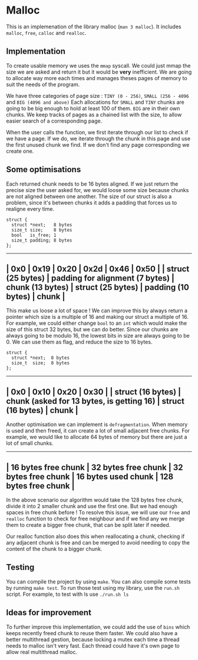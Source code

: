 # Malloc

This is an implemenation of the library malloc (`man 3 malloc`). It includes `malloc`, `free`, `calloc` and `realloc`.

## Implementation

To create usable memory we uses the `mmap` syscall. We could just mmap the size we are asked and return it but it would be **very** inefficient. We are going to allocate way more each times and manages theses pages of memory to suit the needs of the program.

We have three categories of page size : `TINY (0 - 256)`, `SMALL (256 - 4096` and `BIG (4096 and above)`
Each allocations for `SMALL` and `TINY` chunks are going to be big enough to hold at least 100 of them. `BIG` are in their own chunks.
We keep tracks of pages as a chained list with the size, to allow easier search of a corresponding page.

When the user calls the function, we first iterate through our list to check if we have a page. If we do, we iterate through the chunk in this page and use the first unused chunk we find. If we don't find any page corresponding we create one.

## Some optimisations

Each returned chunk needs to be 16 bytes aligned. If we just return the precise size the user asked for, we would loose some size because chunks are not aligned between one another. The size of our struct is also a problem, since it's between chunks it adds a padding that forces us to realigne every time.

```
struct {
  struct *next;   8 bytes
  size_t size;    8 bytes
  bool   is_free; 1
  size_t padding; 8 bytes
};
```

 -------------------------------------------------------------------------------------------------------------------------
| 0x0               | 0x19                            | 0x20             | 0x2d              | 0x46               | 0x50  |
| struct (25 bytes) | padding for alignment (7 bytes) | chunk (13 bytes) | struct (25 bytes) | padding (10 bytes) | chunk |
 -------------------------------------------------------------------------------------------------------------------------

 This make us loose a lot of space ! We can improve this by always return a pointer which size is a multiple of 16 and making our struct a multiple of 16. For example, we could either change `bool` to an `int` which would make the size of this struct 32 bytes, but we can do better.
 Since our chunks are always going to be modulo 16, the lowest bits in size are always going to be 0. We can use them as flag, and reduce the size to 16 bytes.

```
struct {
  struct *next;  8 bytes
  size_t  size;  8 bytes
};
```
 
  -------------------------------------------------------------------------------------------
 | 0x0               | 0x10                                      | 0x20              | 0x30  |
 | struct (16 bytes) | chunk (asked for 13 bytes, is getting 16) | struct (16 bytes) | chunk |
  -------------------------------------------------------------------------------------------

Another optimisation we can implement is `defragmentation`. When memory is used and then freed, it can create a lot of small adjacent free chunks. For example, we would like to allocate 64 bytes of memory but there are just a lot of small chunks.

 --------------------------------------------------------------------------------------------------------------
| 16 bytes free chunk | 32 bytes free chunk | 32 bytes free chunk | 16 bytes used chunk | 128 bytes free chunk |
 --------------------------------------------------------------------------------------------------------------

 In the above scenario our algorithm would take the 128 bytes free chunk, divide it into 2 smaller chunk and use the first one. But we had enough spaces in free chunk before ! To resolve this issue, we will use our `free` and `realloc` function to check for free neighbour and if we find any we merge them to create a bigger free chunk, that can be split later if needed.


Our realloc function also does this when reallocating a chunk, checking if any adjacent chunk is free and can be merged to avoid needing to copy the content of the chunk to a bigger chunk.


## Testing

You can compile the project by using `make`. You can also compile some tests by running `make test`. To run those test using my library, use the `run.sh` script.
For example, to test with ls use `./run.sh ls`


## Ideas for improvement

To further improve this implementation, we could add the use of `bins` which keeps recently freed chunk to reuse them faster. We could also have a better multithread gestion, because locking a mutex each time a thread needs to malloc isn't very fast. Each thread could have it's own page to allow real multithread malloc.
